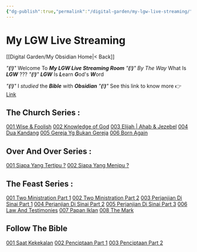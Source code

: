```yaml
---
{"dg-publish":true,"permalink":"/digital-garden/my-lgw-live-streaming/","dgPassFrontmatter":true}
---
```



# My LGW Live Streaming

[[Digital Garden/My Obsidian Home\|< Back]]

*"**(**!**)**"*    Welcome To ***My LGW Live Streaming Room*** 
*"**(**!**)**"*    *By The Way* What Is ***LGW*** ???
*"**(**!**)**"*    ***LGW*** Is ***L***earn ***G***od's ***W***ord

*"**(**!**)**"*  I *studied* the ***Bible*** with ***Obsidian*** 
*"**(**!**)**"*    See this link to know more 👉 [Link](https://www.youtube.com/watch?v=m4j5hpn3anE)

## The Church Series :
[001 Wise & Foolish](https://www.youtube.com/watch?v=-jE4La9zUEI&t=14s)
[002 Knowledge of God](https://www.youtube.com/watch?v=_hXue_h3PCs)
[003 Elijah | Ahab & Jezebel](https://www.youtube.com/watch?v=7bZkm4Sqj04)
[004 Dua Kandang](https://www.youtube.com/watch?v=crSTf5-bmN0&t=8s)
[005 Gereja Yg Bukan Gereja](https://www.youtube.com/watch?v=jTJxqE1GKyo&t=12s)
[006 Born Again](https://www.youtube.com/watch?v=ZoPPPJfs2sU&t=11s)

## Over And Over Series :
[001 Siapa Yang Tertipu ?](https://www.youtube.com/watch?v=oATAGnZDbp0&t=51s)
[002 Siapa Yang Menipu ?](https://www.youtube.com/watch?v=UzfZpRwVZB8&t=1134s)

## The Feast Series :
[001 Two Ministration Part 1](https://www.youtube.com/watch?v=186Kq4lS2dw)
[002 Two Ministration Part 2](https://www.youtube.com/watch?v=pNxh4cvarWI&t=3s)
[003 Perjanjian Di Sinai Part 1](https://www.youtube.com/watch?v=WN_I5bppbM8&t=280s)
[004 Perjanjian Di Sinai Part 2](https://www.youtube.com/watch?v=RsWmoaM55Ic)
[005 Perjanjian Di Sinai Part 3](https://www.youtube.com/watch?v=V49DJpha308)
[006 Law And Testimonies](https://www.youtube.com/watch?v=mxh1byCESKc)
[007 Papan Iklan](https://www.youtube.com/watch?v=fZ5RmT0DiSE&t=4s)
[008 The Mark](https://www.youtube.com/watch?v=NVyPRzdjZLM&t=8s)

## Follow The Bible
[001 Saat Kekekalan](https://www.youtube.com/watch?v=fjksjbbzk6Y&t=859s)
[002 Penciptaan Part 1](https://www.youtube.com/watch?v=kTisn13Pj1I)
[003 Penciptaan Part 2 ](https://www.youtube.com/watch?v=svtvrI7PGrA)

